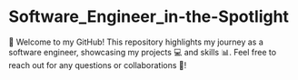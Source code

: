 # Software_Engineer_in-the-Spotlight
👋 Welcome to my GitHub! This repository highlights my journey as a software engineer, showcasing my projects 💻 and skills 📊. Feel free to reach out for any questions or collaborations 📧!
